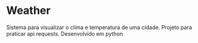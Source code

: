 # Weather
Sistema para visualizar o clima e temperatura de uma cidade. Projeto para praticar api requests. Desenvolvido em python
